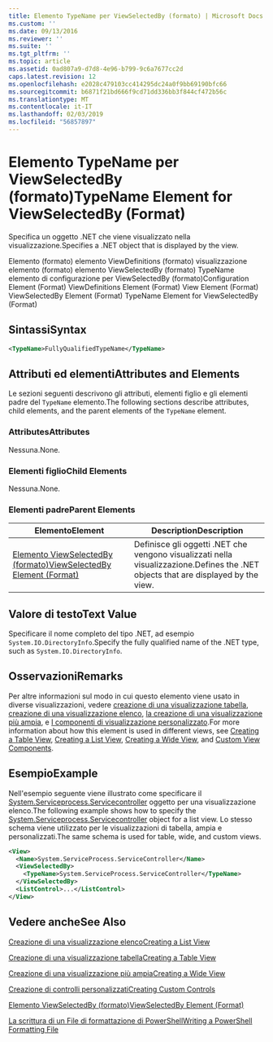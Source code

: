 ```yaml
---
title: Elemento TypeName per ViewSelectedBy (formato) | Microsoft Docs
ms.custom: ''
ms.date: 09/13/2016
ms.reviewer: ''
ms.suite: ''
ms.tgt_pltfrm: ''
ms.topic: article
ms.assetid: 0ad807a9-d7d8-4e96-b799-9c6a7677cc2d
caps.latest.revision: 12
ms.openlocfilehash: e2028c479103cc414295dc24a0f9bb69190bfc66
ms.sourcegitcommit: b6871f21bd666f9cd71dd336bb3f844cf472b56c
ms.translationtype: MT
ms.contentlocale: it-IT
ms.lasthandoff: 02/03/2019
ms.locfileid: "56857897"
---
```

# <a name="typename-element-for-viewselectedby-format"></a><span data-ttu-id="7a164-102">Elemento TypeName per ViewSelectedBy (formato)</span><span class="sxs-lookup"><span data-stu-id="7a164-102">TypeName Element for ViewSelectedBy (Format)</span></span>

<span data-ttu-id="7a164-103">Specifica un oggetto .NET che viene visualizzato nella visualizzazione.</span><span class="sxs-lookup"><span data-stu-id="7a164-103">Specifies a .NET object that is displayed by the view.</span></span>

<span data-ttu-id="7a164-104">Elemento (formato) elemento ViewDefinitions (formato) visualizzazione elemento (formato) elemento ViewSelectedBy (formato) TypeName elemento di configurazione per ViewSelectedBy (formato)</span><span class="sxs-lookup"><span data-stu-id="7a164-104">Configuration Element (Format) ViewDefinitions Element (Format) View Element (Format) ViewSelectedBy Element (Format) TypeName Element for ViewSelectedBy (Format)</span></span>

## <a name="syntax"></a><span data-ttu-id="7a164-105">Sintassi</span><span class="sxs-lookup"><span data-stu-id="7a164-105">Syntax</span></span>

```xml
<TypeName>FullyQualifiedTypeName</TypeName>
```

## <a name="attributes-and-elements"></a><span data-ttu-id="7a164-106">Attributi ed elementi</span><span class="sxs-lookup"><span data-stu-id="7a164-106">Attributes and Elements</span></span>

<span data-ttu-id="7a164-107">Le sezioni seguenti descrivono gli attributi, elementi figlio e gli elementi padre del `TypeName` elemento.</span><span class="sxs-lookup"><span data-stu-id="7a164-107">The following sections describe attributes, child elements, and the parent elements of the `TypeName` element.</span></span>

### <a name="attributes"></a><span data-ttu-id="7a164-108">Attributes</span><span class="sxs-lookup"><span data-stu-id="7a164-108">Attributes</span></span>

<span data-ttu-id="7a164-109">Nessuna.</span><span class="sxs-lookup"><span data-stu-id="7a164-109">None.</span></span>

### <a name="child-elements"></a><span data-ttu-id="7a164-110">Elementi figlio</span><span class="sxs-lookup"><span data-stu-id="7a164-110">Child Elements</span></span>

<span data-ttu-id="7a164-111">Nessuna.</span><span class="sxs-lookup"><span data-stu-id="7a164-111">None.</span></span>

### <a name="parent-elements"></a><span data-ttu-id="7a164-112">Elementi padre</span><span class="sxs-lookup"><span data-stu-id="7a164-112">Parent Elements</span></span>

|<span data-ttu-id="7a164-113">Elemento</span><span class="sxs-lookup"><span data-stu-id="7a164-113">Element</span></span>|<span data-ttu-id="7a164-114">Description</span><span class="sxs-lookup"><span data-stu-id="7a164-114">Description</span></span>|
|-------------|-----------------|
|[<span data-ttu-id="7a164-115">Elemento ViewSelectedBy (formato)</span><span class="sxs-lookup"><span data-stu-id="7a164-115">ViewSelectedBy Element (Format)</span></span>](./viewselectedby-element-format.md)|<span data-ttu-id="7a164-116">Definisce gli oggetti .NET che vengono visualizzati nella visualizzazione.</span><span class="sxs-lookup"><span data-stu-id="7a164-116">Defines the .NET objects that are displayed by the view.</span></span>|

## <a name="text-value"></a><span data-ttu-id="7a164-117">Valore di testo</span><span class="sxs-lookup"><span data-stu-id="7a164-117">Text Value</span></span>

<span data-ttu-id="7a164-118">Specificare il nome completo del tipo .NET, ad esempio `System.IO.DirectoryInfo`.</span><span class="sxs-lookup"><span data-stu-id="7a164-118">Specify the fully qualified name of the .NET type, such as `System.IO.DirectoryInfo`.</span></span>

## <a name="remarks"></a><span data-ttu-id="7a164-119">Osservazioni</span><span class="sxs-lookup"><span data-stu-id="7a164-119">Remarks</span></span>

<span data-ttu-id="7a164-120">Per altre informazioni sul modo in cui questo elemento viene usato in diverse visualizzazioni, vedere [creazione di una visualizzazione tabella](./creating-a-table-view.md), [creazione di una visualizzazione elenco](./creating-a-list-view.md), [la creazione di una visualizzazione più ampia](./creating-a-wide-view.md), e [ I componenti di visualizzazione personalizzato](./creating-custom-controls.md).</span><span class="sxs-lookup"><span data-stu-id="7a164-120">For more information about how this element is used in different views, see [Creating a Table View](./creating-a-table-view.md), [Creating a List View](./creating-a-list-view.md), [Creating a Wide View](./creating-a-wide-view.md), and [Custom View Components](./creating-custom-controls.md).</span></span>

## <a name="example"></a><span data-ttu-id="7a164-121">Esempio</span><span class="sxs-lookup"><span data-stu-id="7a164-121">Example</span></span>

<span data-ttu-id="7a164-122">Nell'esempio seguente viene illustrato come specificare il [System.Serviceprocess.Servicecontroller](/dotnet/api/System.ServiceProcess.ServiceController) oggetto per una visualizzazione elenco.</span><span class="sxs-lookup"><span data-stu-id="7a164-122">The following example shows how to specify the [System.Serviceprocess.Servicecontroller](/dotnet/api/System.ServiceProcess.ServiceController) object for a list view.</span></span> <span data-ttu-id="7a164-123">Lo stesso schema viene utilizzato per le visualizzazioni di tabella, ampia e personalizzati.</span><span class="sxs-lookup"><span data-stu-id="7a164-123">The same schema is used for table, wide, and custom views.</span></span>

```xml
<View>
  <Name>System.ServiceProcess.ServiceController</Name>
  <ViewSelectedBy>
    <TypeName>System.ServiceProcess.ServiceController</TypeName>
  </ViewSelectedBy>
  <ListControl>...</ListControl>
</View>
```

## <a name="see-also"></a><span data-ttu-id="7a164-124">Vedere anche</span><span class="sxs-lookup"><span data-stu-id="7a164-124">See Also</span></span>

[<span data-ttu-id="7a164-125">Creazione di una visualizzazione elenco</span><span class="sxs-lookup"><span data-stu-id="7a164-125">Creating a List View</span></span>](./creating-a-list-view.md)

[<span data-ttu-id="7a164-126">Creazione di una visualizzazione tabella</span><span class="sxs-lookup"><span data-stu-id="7a164-126">Creating a Table View</span></span>](./creating-a-table-view.md)

[<span data-ttu-id="7a164-127">Creazione di una visualizzazione più ampia</span><span class="sxs-lookup"><span data-stu-id="7a164-127">Creating a Wide View</span></span>](./creating-a-wide-view.md)

[<span data-ttu-id="7a164-128">Creazione di controlli personalizzati</span><span class="sxs-lookup"><span data-stu-id="7a164-128">Creating Custom Controls</span></span>](./creating-custom-controls.md)

[<span data-ttu-id="7a164-129">Elemento ViewSelectedBy (formato)</span><span class="sxs-lookup"><span data-stu-id="7a164-129">ViewSelectedBy Element (Format)</span></span>](./viewselectedby-element-format.md)

[<span data-ttu-id="7a164-130">La scrittura di un File di formattazione di PowerShell</span><span class="sxs-lookup"><span data-stu-id="7a164-130">Writing a PowerShell Formatting File</span></span>](./writing-a-powershell-formatting-file.md)
